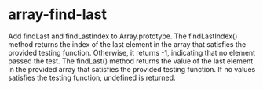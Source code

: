 # array-find-last
Add findLast and findLastIndex to Array.prototype. The findLastIndex() method returns the index of the last element in the array that satisfies the provided testing function. Otherwise, it returns -1, indicating that no element passed the test. The findLast() method returns the value of the last element in the provided array that satisfies the provided testing function. If no values satisfies the testing function, undefined is returned.
